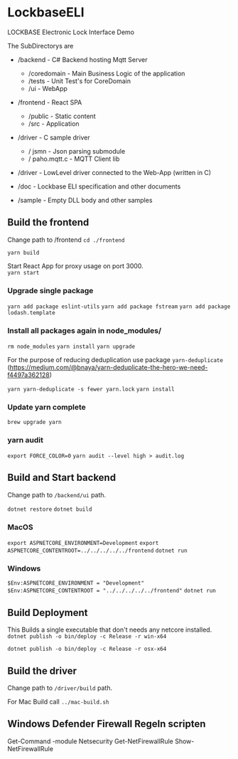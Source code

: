 # LockbaseELI
LOCKBASE Electronic Lock Interface Demo

The SubDirectorys are 

* /backend - C# Backend hosting Mqtt Server
    * /coredomain - Main Business Logic of the application
    * /tests - Unit Test's for CoreDomain
    * /ui  - WebApp
* /frontend - React SPA 
    * /public   - Static content
    * /src  - Application

* /driver - C sample driver 
    * / jsmn   - Json parsing submodule
    * / paho.mqtt.c - MQTT Client lib

  

* /driver - LowLevel driver connected to the Web-App (written in C)
* /doc - Lockbase ELI specification and other documents
* /sample - Empty DLL body and other samples

## Build the frontend

Change path to /frontend
`cd ./frontend`

`yarn build`

Start React App for proxy usage on port 3000.  
`yarn start`

### Upgrade single package 

`yarn add package eslint-utils`
`yarn add package fstream`
`yarn add package lodash.template`

### Install all packages again in node_modules/

`rm node_modules`
`yarn install`
`yarn upgrade`

For the purpose of reducing deduplication use package `yarn-deduplicate`
(https://medium.com/@bnaya/yarn-deduplicate-the-hero-we-need-f4497a362128)

`yarn yarn-deduplicate -s fewer yarn.lock`
`yarn install`


### Update yarn complete 

`brew upgrade yarn`

### yarn audit 

`export FORCE_COLOR=0`
`yarn audit --level high > audit.log`

## Build and Start backend

Change path to `/backend/ui` path.

`dotnet restore`
`dotnet build`

### MacOS

`export ASPNETCORE_ENVIRONMENT=Development`
`export ASPNETCORE_CONTENTROOT=../../../../../frontend`
`dotnet run`

### Windows
`$Env:ASPNETCORE_ENVIRONMENT = "Development"`
`$Env:ASPNETCORE_CONTENTROOT = "../../../../../frontend"`
`dotnet run`



## Build Deployment

This Builds a single executable that don't needs any netcore installed.
`dotnet publish -o bin/deploy -c Release -r win-x64`

`dotnet publish -o bin/deploy -c Release -r osx-x64`

## Build the driver 

Change path to `/driver/build` path. 

For Mac Build call `../mac-build.sh` 

## Windows Defender Firewall Regeln scripten 

Get-Command -module Netsecurity 
Get-NetFirewallRule
Show-NetFirewallRule



